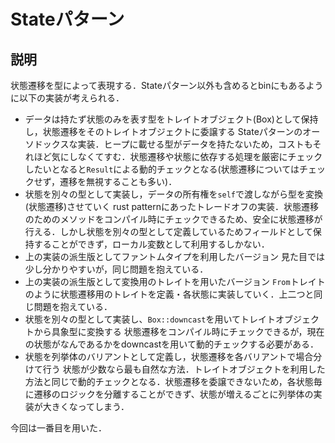 # Stateパターン

## 説明

状態遷移を型によって表現する．Stateパターン以外も含めるとbinにもあるように以下の実装が考えられる．

- データは持たず状態のみを表す型をトレイトオブジェクト(Box)として保持し，状態遷移をそのトレイトオブジェクトに委譲する
    Stateパターンのオーソドックスな実装．ヒープに載せる型がデータを持たないため，コストもそれほど気にしなくてすむ．状態遷移や状態に依存する処理を厳密にチェックしたいとなると`Result`による動的チェックとなる(状態遷移についてはチェックせず，遷移を無視することも多い)．
- 状態を別々の型として実装し，データの所有権を`self`で渡しながら型を変換(状態遷移)させていく
    rust patternにあったトレードオフの実装．状態遷移のためのメソッドをコンパイル時にチェックできるため、安全に状態遷移が行える．しかし状態を別々の型として定義しているためフィールドとして保持することができず，ローカル変数として利用するしかない．
- 上の実装の派生版としてファントムタイプを利用したバージョン
    見た目では少し分かりやすいが，同じ問題を抱えている．
- 上の実装の派生版として変換用のトレイトを用いたバージョン
    `From`トレイトのように状態遷移用のトレイトを定義・各状態に実装していく．上二つと同じ問題を抱えている．
- 状態を別々の型として実装し、`Box::downcast`を用いてトレイトオブジェクトから具象型に変換する
    状態遷移をコンパイル時にチェックできるが，現在の状態がなんであるかをdowncastを用いて動的チェックする必要がある．
- 状態を列挙体のバリアントとして定義し，状態遷移を各バリアントで場合分けて行う
    状態が少数なら最も自然な方法．トレイトオブジェクトを利用した方法と同じで動的チェックとなる．状態遷移を委譲できないため，各状態毎に遷移のロジックを分離することができず、状態が増えるごとに列挙体の実装が大きくなってしまう．

今回は一番目を用いた．
